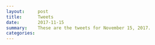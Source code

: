 ```yaml
---
layout:     post
title:      Tweets
date:       2017-11-15
summary:    These are the tweets for November 15, 2017.
categories:
---
```


